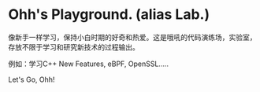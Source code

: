 # Ohh's Playground. (alias Lab.)

像新手一样学习，保持小白时期的好奇和热爱。这是哦吼的代码演练场，实验室，存放不限于学习和研究新技术的过程输出。

例如：学习C++ New Features, eBPF, OpenSSL.....

Let's Go, Ohh!